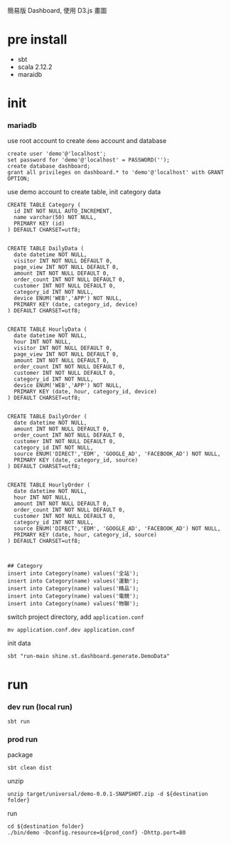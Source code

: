 簡易版 Dashboard, 使用 D3.js 畫圖

# pre install
* sbt
* scala 2.12.2
* maraidb

# init
### mariadb

use root account to create `demo` account and database
```mysql
create user 'demo'@'localhost';
set password for 'demo'@'localhost' = PASSWORD('');
create database dashboard;
grant all privileges on dashboard.* to 'demo'@'localhost' with GRANT OPTION;
```

use demo account to create table, init category data 
```mysql
CREATE TABLE Category (
  id INT NOT NULL AUTO_INCREMENT,
  name varchar(50) NOT NULL,
  PRIMARY KEY (id)
) DEFAULT CHARSET=utf8;


CREATE TABLE DailyData (
  date datetime NOT NULL,
  visitor INT NOT NULL DEFAULT 0,
  page_view INT NOT NULL DEFAULT 0,
  amount INT NOT NULL DEFAULT 0,
  order_count INT NOT NULL DEFAULT 0,
  customer INT NOT NULL DEFAULT 0,
  category_id INT NOT NULL,
  device ENUM('WEB','APP') NOT NULL,
  PRIMARY KEY (date, category_id, device)
) DEFAULT CHARSET=utf8;


CREATE TABLE HourlyData (
  date datetime NOT NULL,
  hour INT NOT NULL,
  visitor INT NOT NULL DEFAULT 0,
  page_view INT NOT NULL DEFAULT 0,
  amount INT NOT NULL DEFAULT 0,
  order_count INT NOT NULL DEFAULT 0,
  customer INT NOT NULL DEFAULT 0,
  category_id INT NOT NULL,
  device ENUM('WEB','APP') NOT NULL,
  PRIMARY KEY (date, hour, category_id, device)
) DEFAULT CHARSET=utf8;


CREATE TABLE DailyOrder (
  date datetime NOT NULL,
  amount INT NOT NULL DEFAULT 0,
  order_count INT NOT NULL DEFAULT 0,
  customer INT NOT NULL DEFAULT 0,
  category_id INT NOT NULL,
  source ENUM('DIRECT','EDM', 'GOOGLE_AD', 'FACEBOOK_AD') NOT NULL,
  PRIMARY KEY (date, category_id, source)
) DEFAULT CHARSET=utf8;


CREATE TABLE HourlyOrder (
  date datetime NOT NULL,
  hour INT NOT NULL,
  amount INT NOT NULL DEFAULT 0,
  order_count INT NOT NULL DEFAULT 0,
  customer INT NOT NULL DEFAULT 0,
  category_id INT NOT NULL,
  source ENUM('DIRECT','EDM', 'GOOGLE_AD', 'FACEBOOK_AD') NOT NULL,
  PRIMARY KEY (date, hour, category_id, source)
) DEFAULT CHARSET=utf8;



## Category
insert into Category(name) values('全站');
insert into Category(name) values('運動');
insert into Category(name) values('精品');
insert into Category(name) values('電競');
insert into Category(name) values('物聯');
```

switch project directory, add `application.conf`
```
mv application.conf.dev application.conf
```

init data
```
sbt "run-main shine.st.dashboard.generate.DemoData"
```

# run
### dev run (local run)
```
sbt run
```

### prod run 
package
```
sbt clean dist
```

unzip 
```
unzip target/universal/demo-0.0.1-SNAPSHOT.zip -d ${destination folder} 
```

run
```
cd ${destination folder} 
./bin/demo -Dconfig.resource=${prod_conf} -Dhttp.port=80
```

